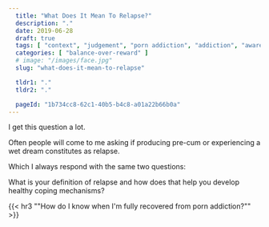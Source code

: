 ```yaml
---
  title: "What Does It Mean To Relapse?"
  description: "."
  date: 2019-06-28
  draft: true
  tags: [ "context", "judgement", "porn addiction", "addiction", "awareness", "awareness exercises", "perspective", "nofap", "neverfap", "neverfap deluxe" ]
  categories: [ "balance-over-reward" ]
  # image: "/images/face.jpg"
  slug: "what-does-it-mean-to-relapse"

  tldr1: "."
  tldr2: "."

  pageId: "1b734cc8-62c1-40b5-b4c8-a01a22b66b0a"
---
```


I get this question a lot.

Often people will come to me asking if producing pre-cum or experiencing a wet dream constitutes as relapse.

Which I always respond with the same two questions:

What is your definition of relapse and how does that help you develop healthy coping mechanisms?



{{< hr3 "\"How do I know when I'm fully recovered from porn addiction?\"" >}}

